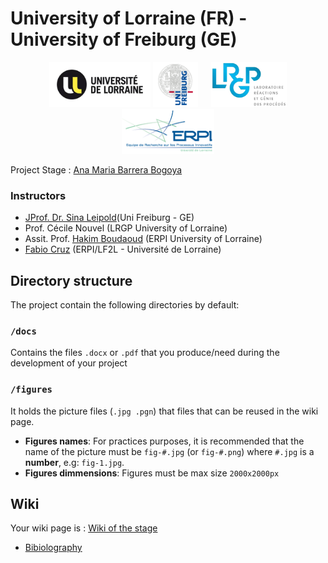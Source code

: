 # University of Lorraine (FR) -  University of Freiburg (GE)

<p align="center">
  <img src="https://github.com/LF2L/GF-Ana/blob/master/figures/Logos/UL.png" height="72px">
  <img src="https://github.com/LF2L/GF-Ana/blob/master/figures/Logos/Univ-Freiburg.png" height="72px"> &emsp;
  <img src="https://github.com/LF2L/GF-Ana/blob/master/figures/Logos/LGRP.png" height="72px">
  <img src="https://github.com/LF2L/GF-Ana/blob/master/figures/Logos/ERPI.png" height="72px">
</p>




Project Stage : [Ana Maria Barrera Bogoya](mailto:anamaria.barrera-bogoya8@etu.univ-lorraine.fr) 

### Instructors
- [JProf. Dr. Sina Leipold](https://www.transition.uni-freiburg.de/team-1/cv-sina-leipold)(Uni Freiburg - GE)	
- Prof. Cécile Nouvel (LRGP University of Lorraine) 
- Assit. Prof. [Hakim Boudaoud](https://erpi.univ-lorraine.fr/people/Hakim-Boudaoud/) (ERPI University of Lorraine)
- [Fabio Cruz](https://erpi.univ-lorraine.fr/people/Fabio-Cruz/) (ERPI/LF2L - Université de Lorraine)



## Directory structure
The project contain the following directories by default:

### `/docs`
Contains the files  `.docx` or `.pdf` that you produce/need during the development of your project 

### `/figures`
It holds the picture files (`.jpg .pgn`) that files that can be reused in the wiki page.

- **Figures names**: For practices purposes, it is recommended that the name of the picture must be `fig-#.jpg` (or `fig-#.png`)  where `#.jpg` is a **number**, e.g: `fig-1.jpg`.
- **Figures dimmensions**: Figures must be max size `2000x2000px`



## Wiki
Your wiki page is : [Wiki of the stage](https://github.com/LF2L/GF-Ana/wiki)
- [Bibiolography](https://github.com/LF2L/GF-Ana/wiki/Bibliography)






